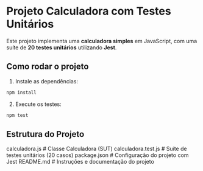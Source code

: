 # Projeto Calculadora com Testes Unitários

Este projeto implementa uma **calculadora simples** em JavaScript, com uma suíte de **20 testes unitários** utilizando **Jest**.
## Como rodar o projeto

1. Instale as dependências:
```bash
npm install
```
2. Execute os testes:
```bash
npm test
```
## Estrutura do Projeto

calculadora.js         # Classe Calculadora (SUT)
calculadora.test.js    # Suíte de testes unitários (20 casos)
package.json           # Configuração do projeto com Jest
README.md              # Instruções e documentação do projeto

